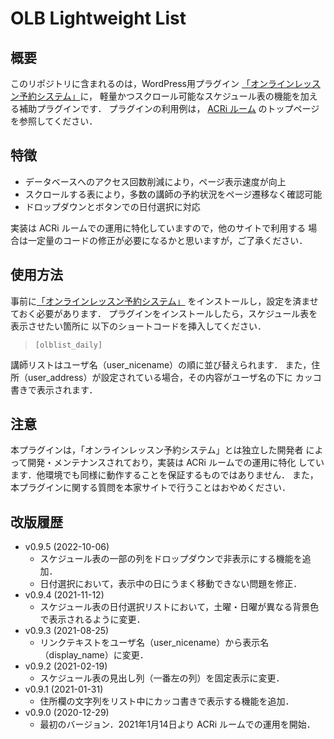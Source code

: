 OLB Lightweight List
====================

概要
----

このリポジトリに含まれるのは，WordPress用プラグイン
<a href="https://olbsys.com/">「オンラインレッスン予約システム」</a>に，
軽量かつスクロール可能なスケジュール表の機能を加える補助プラグインです．
プラグインの利用例は，
<a href="https://gw.acri.c.titech.ac.jp/wp/">ACRi ルーム</a>
のトップページを参照してください．

特徴
----

- データベースへのアクセス回数削減により，ページ表示速度が向上
- スクロールする表により，多数の講師の予約状況をページ遷移なく確認可能
- ドロップダウンとボタンでの日付選択に対応

実装は ACRi ルームでの運用に特化していますので，他のサイトで利用する
場合は一定量のコードの修正が必要になるかと思いますが，ご了承ください．

使用方法
--------

事前に<a href="https://olbsys.com/">「オンラインレッスン予約システム」</a>
をインストールし，設定を済ませておく必要があります．
プラグインをインストールしたら，スケジュール表を表示させたい箇所に
以下のショートコードを挿入してください．
>     [olblist_daily]
講師リストはユーザ名（user_nicename）の順に並び替えられます．
また，住所（user_address）が設定されている場合，その内容がユーザ名の下に
カッコ書きで表示されます．

注意
----

本プラグインは，「オンラインレッスン予約システム」とは独立した開発者
によって開発・メンテナンスされており，実装は ACRi ルームでの運用に特化
しています．他環境でも同様に動作することを保証するものではありません．
また，本プラグインに関する質問を本家サイトで行うことはおやめください．

改版履歴
--------

- v0.9.5 (2022-10-06)
  - スケジュール表の一部の列をドロップダウンで非表示にする機能を追加．
  - 日付選択において，表示中の日にうまく移動できない問題を修正．
- v0.9.4 (2021-11-12)
  - スケジュール表の日付選択リストにおいて，土曜・日曜が異なる背景色で表示されるように変更．
- v0.9.3 (2021-08-25)
  - リンクテキストをユーザ名（user_nicename）から表示名（display_name）に変更．
- v0.9.2 (2021-02-19)
  - スケジュール表の見出し列（一番左の列）を固定表示に変更．
- v0.9.1 (2021-01-31)
  - 住所欄の文字列をリスト中にカッコ書きで表示する機能を追加．
- v0.9.0 (2020-12-29)
  - 最初のバージョン．2021年1月14日より ACRi ルームでの運用を開始．